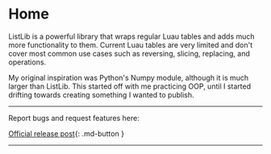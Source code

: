 # Home

ListLib is a powerful library that wraps regular Luau tables and adds much more functionality to them. Current Luau tables are very limited and don't cover most common use cases such as reversing, slicing, replacing, and operations.

My original inspiration was Python's Numpy module, although it is much larger than ListLib. This started off with me practicing OOP, until I started drifting towards creating something I wanted to publish.

___

Report bugs and request features here:

[Official release post](https://devforum.roblox.com/t/greetings/164871?u=thecarbyneuniverse){: .md-button }

___